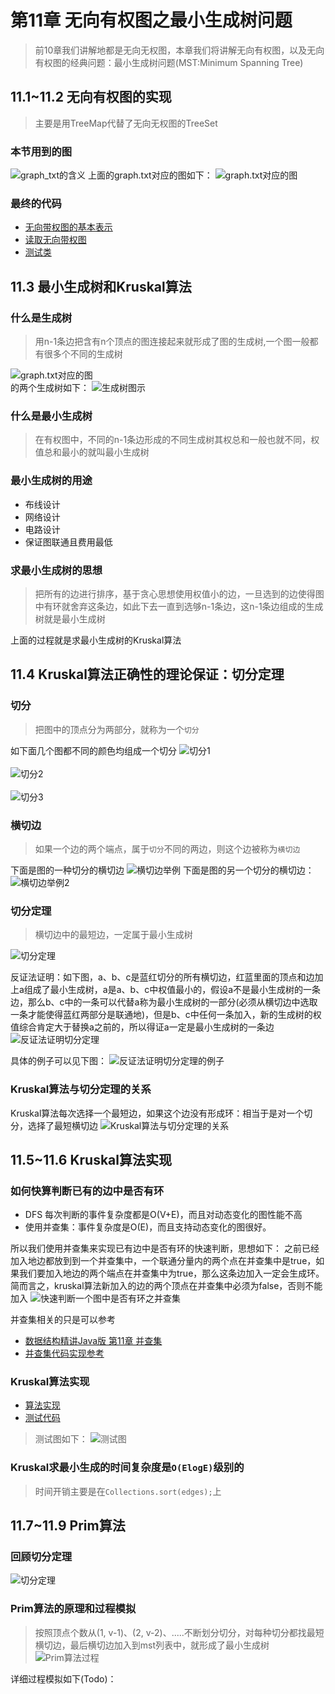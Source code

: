 # 第11章 无向有权图之最小生成树问题
> 前10章我们讲解地都是无向无权图，本章我们将讲解无向有权图，以及无向有权图的经典问题：最小生成树问题(MST:Minimum Spanning Tree)

## 11.1~11.2 无向有权图的实现
> 主要是用TreeMap代替了无向无权图的TreeSet
### 本节用到的图
![graph_txt的含义](images/第11章_无向有权图之最小生成树问题/graph_txt的含义.png)
上面的graph.txt对应的图如下：
![graph.txt对应的图](images/第11章_无向有权图之最小生成树问题/graph.png)

### 最终的代码
+ [无向带权图的基本表示](src/main/java/Chapter11WeightedGraphAndMinimumSpanningTree/Section1To2WeightedGraph/WeightedGraph.java)
+ [读取无向带权图](src/main/java/Chapter11WeightedGraphAndMinimumSpanningTree/Section1To2WeightedGraph/ReadWeightedGraph.java)
+ [测试类](src/main/java/Chapter11WeightedGraphAndMinimumSpanningTree/Section1To2WeightedGraph/Main.java)

## 11.3 最小生成树和Kruskal算法

### 什么是生成树
> 用n-1条边把含有n个顶点的图连接起来就形成了图的生成树,一个图一般都有很多个不同的生成树

![graph.txt对应的图](images/第11章_无向有权图之最小生成树问题/graph.png)  
的两个生成树如下：
![生成树图示](images/第11章_无向有权图之最小生成树问题/生成树图示.png)

### 什么是最小生成树
> 在有权图中，不同的n-1条边形成的不同生成树其权总和一般也就不同，权值总和最小的就叫最小生成树

### 最小生成树的用途
+ 布线设计
+ 网络设计
+ 电路设计
+ 保证图联通且费用最低

### 求最小生成树的思想
> 把所有的边进行排序，基于贪心思想使用权值小的边，一旦选到的边使得图中有环就舍弃这条边，如此下去一直到选够n-1条边，这n-1条边组成的生成树就是最小生成树

上面的过程就是求最小生成树的Kruskal算法

## 11.4 Kruskal算法正确性的理论保证：切分定理

### 切分
> 把图中的顶点分为两部分，就称为一个`切分`

如下面几个图都不同的颜色均组成一个切分
![切分1](images/第11章_无向有权图之最小生成树问题/切分1.png)
<br/>  
![切分2](images/第11章_无向有权图之最小生成树问题/切分2.png)
<br/><br/>
![切分3](images/第11章_无向有权图之最小生成树问题/切分3.png)

### 横切边
> 如果一个边的两个端点，属于`切分`不同的两边，则这个边被称为`横切边`

下面是图的一种切分的横切边
![横切边举例](images/第11章_无向有权图之最小生成树问题/横切边举例.png)
下面是图的另一个切分的横切边：
![横切边举例2](images/第11章_无向有权图之最小生成树问题/横切边举例2.png)

### 切分定理
> 横切边中的最短边，一定属于最小生成树

![切分定理](images/第11章_无向有权图之最小生成树问题/切分定理.png)

反证法证明：如下图，a、b、c是蓝红切分的所有横切边，红蓝里面的顶点和边加上a组成了最小生成树，a是a、b、c中权值最小的，假设a不是最小生成树的一条边，那么b、c中的一条可以代替a称为最小生成树的一部分(必须从横切边中选取一条才能使得蓝红两部分是联通地)，但是b、c中任何一条加入，新的生成树的权值综合肯定大于替换a之前的，所以得证a一定是最小生成树的一条边
![反证法证明切分定理](images/第11章_无向有权图之最小生成树问题/反证法证明切分定理1.png)

具体的例子可以见下图：
![反证法证明切分定理的例子](images/第11章_无向有权图之最小生成树问题/反证法证明切分定理2.png)

### Kruskal算法与切分定理的关系

Kruskal算法每次选择一个最短边，如果这个边没有形成环：相当于是对一个切分，选择了最短横切边
![Kruskal算法与切分定理的关系](images/第11章_无向有权图之最小生成树问题/Kruskal算法与切分定理的关系.png)

## 11.5~11.6 Kruskal算法实现

### 如何快算判断已有的边中是否有环

+ DFS 每次判断的事件复杂度都是O(V+E)，而且对动态变化的图性能不高
+ 使用并查集：事件复杂度是O(E)，而且支持动态变化的图很好。

所以我们使用并查集来实现已有边中是否有环的快速判断，思想如下：
之前已经加入地边都放到到一个并查集中，一个联通分量内的两个点在并查集中是true，如果我们要加入地边的两个端点在并查集中为true，那么这条边加入一定会生成环。
简而言之，kruskal算法新加入的边的两个顶点在并查集中必须为false，否则不能加入
![快速判断一个图中是否有环之并查集](images/第11章_无向有权图之最小生成树问题/快速判断一个图中是否有环之并查集.png)

并查集相关的只是可以参考
+ [数据结构精讲Java版 第11章 并查集](https://coding.imooc.com/learn/list/207.html)
+ [并查集代码实现参考](../Part2Basic/src/main/java/Chapter11UnionFind/UnionFind.java)

### Kruskal算法实现
+ [算法实现](src/main/java/Chapter11WeightedGraphAndMinimumSpanningTree/Section3to5Kruskal/MinimumSpanningTreeKruskal.java)
+ [测试代码](src/main/java/Chapter11WeightedGraphAndMinimumSpanningTree/Section3to5Kruskal/Main.java)
> 测试图如下：
![测试图](src/main/java/Chapter11WeightedGraphAndMinimumSpanningTree/Section3to5Kruskal/graph.png)

### Kruskal求最小生成的时间复杂度是`O(ElogE)`级别的
> 时间开销主要是在`Collections.sort(edges);`上

## 11.7~11.9 Prim算法
### 回顾切分定理
![切分定理](images/第11章_无向有权图之最小生成树问题/切分定理.png)
### Prim算法的原理和过程模拟
> 按照顶点个数从(1, v-1)、(2, v-2)、.....不断划分切分，对每种切分都找最短横切边，最后横切边加入到mst列表中，就形成了最小生成树
![Prim算法过程](images/第11章_无向有权图之最小生成树问题/Prim算法过程.png)

详细过程模拟如下(Todo)：
